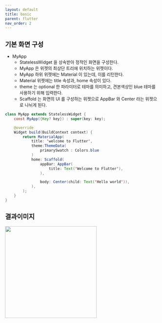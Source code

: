 ```yaml
---
layout: default
title: basic
parent: flutter
nav_order: 2
---
```


## 기본 화면 구성

		
	
- MyApp 
	- StatelessWidget 을 상속받아 정적인 화면을 구성한다.
	- MyApp 은 위젯의 최상단 트리에 위치하는 위젯이다.
	- MyApp 하위 위젯에는 Material 이 있는데, 이를 리턴한다.
	- Material 위젯에는 title 속성과, home 속성이 있다. 
	- theme 는 optional 한 파라미터로 테마를 의미하고, 견본색상인 blue 테마를 사용하기 위해 입력한다. 
	- Scaffold 는 화면의  UI 를 구성하는 위젯으로 AppBar 와 Center 라는 위젯으로 나뉘게 된다.	
	
```java
class MyApp extends StatelessWidget {
	const MyApp({Key? key}) : super(key: key);

	@override
	Widget build(BuildContext context) {
		return MaterialApp(
			title: 'welcome to Flutter',
			theme:ThemeData(
				primarySwatch : Colors.blue
			)
			home: Scaffold(
				appBar: AppBar(
					title: Text('Welcome to Flutter'),
				),

				body: Center(child: Text('Hello world')),
			),
		);
	}
}
```

## 결과이미지
<img src = "https://user-images.githubusercontent.com/71206860/189518375-84dbcc09-6c74-4bb5-870a-3bb388233ed8.png" width="300"/>
	
	
